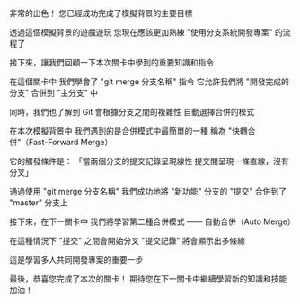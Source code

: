 非常的出色！
您已經成功完成了模擬背景的主要目標

透過這個模擬背景的遊戲遊玩
您現在應該更加熟練 "使用分支系統開發專案" 的流程了

接下來，讓我們回顧一下本次關卡中學到的重要知識和指令

在這個關卡中
我們學會了 "git merge 分支名稱" 指令
它允許我們將 "開發完成的分支" 合併到 "主分支" 中

同時，我們也了解到 
Git 會根據分支之間的複雜性
自動選擇合併的模式

在本次模擬背景中
我們遇到的是合併模式中最簡單的一種
稱為 "快轉合併"（Fast-Forward Merge）

它的觸發條件是：
「當兩個分支的提交記錄呈現線性
提交間呈現一條直線，沒有分叉」

通過使用 "git merge 分支名稱"
我們成功地將 "新功能" 分支的 "提交" 合併到了 "master" 分支上



接下來，在下一關卡中
我們將學習第二種合併模式 —— 自動合併（Auto Merge）

在這種情況下
"提交" 之間會開始分叉
"提交記錄" 將會顯示出多條線

這是學習多人共同開發專案的重要一步

最後，恭喜您完成了本次的關卡！
期待您在下一關卡中繼續學習新的知識和技能
加油！
